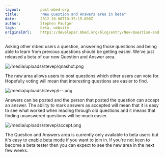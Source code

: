 ```yaml
---
layout:         post-mbed-org
title:          "New Question and Answers area in beta"
date:           2012-10-08T10:35:15.000Z
author:         Stephen Paulger
tags:           beta, website
originalUrl:    https://developer.mbed.org/blog/entry/New-Question-and-Answers-area-in-beta/
---
```


<p>
  Asking other mbed users a question, answering those questions and
  being able to learn from previous questions should be getting
  easier. We've just released a beta of our new Question and Answer
  area.
</p>
<p>
  <img src=
  "https://developer.mbed.org/media/uploads/stevep/qnashot.png"
  alt="/media/uploads/stevep/qnashot.png" title=
  "/media/uploads/stevep/qnashot.png">
</p>
<p>
  The new area allows users to post questions which other users can
  vote for. Hopefully voting will mean that interesting questions
  are easier to find.
</p>
<p>
  <img src=
  "https://developer.mbed.org/media/uploads/stevep/i--.png" alt=
  "/media/uploads/stevep/i--.png" title=
  "/media/uploads/stevep/i--.png">
</p>
<p>
  Answers can be posted and the person that posted the question can
  accept an answer. The ability to mark answers as accepted will
  mean that it is easy to see what worked when reading through old
  questions and it means that finding unanswered questions will be
  much easier.
</p>
<p>
  <img src=
  "https://developer.mbed.org/media/uploads/stevep/accept.png" alt=
  "/media/uploads/stevep/accept.png" title=
  "/media/uploads/stevep/accept.png">
</p>
<p>
  The Question and Answers area is currently only available to beta
  users but it's easy to <a href="/betamode">enable beta mode</a>
  if you want to join in. If you're not keen to become a beta
  tester then you can expect to see the new area in the next few
  weeks.
</p>

